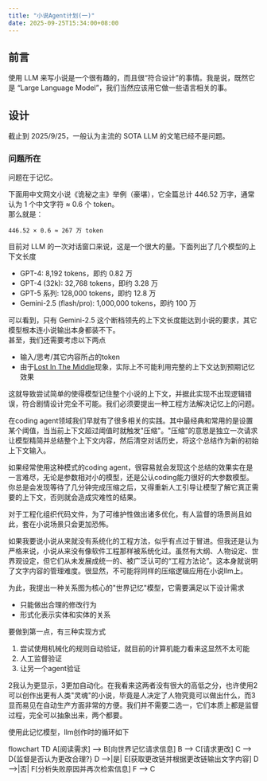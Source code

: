 ```yaml
---
title: "小说Agent计划(一)"
date: 2025-09-25T15:34:00+08:00
---
```


## 前言  

使用 LLM 来写小说是一个很有趣的，而且很“符合设计”的事情。我是说，既然它是 “Large Language Model”，我们当然应该用它做一些语言相关的事。 

<!--more-->

## 设计

截止到 2025/9/25，一般认为主流的 SOTA LLM 的文笔已经不是问题。  

### 问题所在

问题在于记忆。  

下面用中文网文小说《诡秘之主》举例（豪堪），它全篇总计 446.52 万字，通常认为 1 个中文字符 ≈ 0.6 个 token。  
那么就是：  

`446.52 × 0.6 ≈ 267 万 token`  

目前对 LLM 的一次对话窗口来说，这是一个很大的量。下面列出了几个模型的上下文长度

- GPT-4: 8,192 tokens，即约 0.82 万  
- GPT-4 (32k): 32,768 tokens，即约 3.28 万  
- GPT-5 系列: 128,000 tokens，即约 12.8 万  
- Gemini-2.5 (flash/pro): 1,000,000 tokens，即约 100 万  

可以看到，只有 Gemini-2.5 这个断档领先的上下文长度能达到小说的要求，其它模型根本连小说输出本身都装不下。  
甚至，我们还需要考虑以下两点

- 输入/思考/其它内容所占的token
- 由于[Lost In The Middle](https://arxiv.org/abs/2307.03172)现象，实际上不可能利用完整的上下文达到预期记忆效果

这就导致尝试简单的使得模型记住整个小说的上下文，并据此实现不出现逻辑错误，符合剧情设计完全不可能。我们必须要提出一种工程方法解决记忆上的问题。

在coding agent领域我们早就有了很多相关的实践。其中最经典和常用的是设置某个阈值，当当前上下文超过阈值时就触发"压缩"。"压缩"的意思是独立一次请求让模型精简并总结整个上下文内容，然后清空对话历史，将这个总结作为新的初始上下文输入。

如果经常使用这种模式的coding agent，很容易就会发现这个总结的效果实在是一言难尽，无论是参数相对小的模型，还是公认coding能力很好的大参数模型。你总是会发现等待了几分钟完成压缩之后，又得重新人工引导让模型了解它真正需要的上下文，否则就会造成灾难性的结果。

对于工程化组织代码文件，为了可维护性做出诸多优化，有人监督的场景尚且如此，套在小说场景只会更加恐怖。

如果我要说小说从来就没有系统化的工程方法，似乎有点过于冒进。但我还是认为严格来说，小说从来没有像软件工程那样被系统化过。虽然有大纲、人物设定、世界观设定，但它们从未发展成统一的、被广泛认可的“工程方法论”。这本身就说明了文字内容的管理难度。很显然，不可能将同样的压缩逻辑应用在小说llm上。

为此，我提出一种关系图为核心的"世界记忆"模型，它需要满足以下设计需求

- 只能做出合理的修改行为
- 形式化表示实体和实体的关系

要做到第一点，有三种实现方式

1. 尝试使用机械化的规则自动验证，就目前的计算机能力看来这显然不太可能
2. 人工监督验证
3. 让另一个agent验证

2我认为更显示，3更加自动化。在我看来这两者没有很大的高低之分，也许使用2可以创作出更有人类"灵魂"的小说，毕竟是人决定了人物究竟可以做出什么，而3显而易见在自动生产方面非常的方便。我们并不需要二选一，它们本质上都是监督过程，完全可以抽象出来，两个都要。

使用此记忆模型，llm创作时的循环如下

flowchart TD
    A[阅读需求] --> B[向世界记忆请求信息]
    B --> C[请求更改]
    C --> D{监督是否认为更改合理?}
    D -->|是| E[获取更改链并根据更改链输出文字内容]
    D -->|否| F[分析失败原因并再次检索信息]
    F --> C
